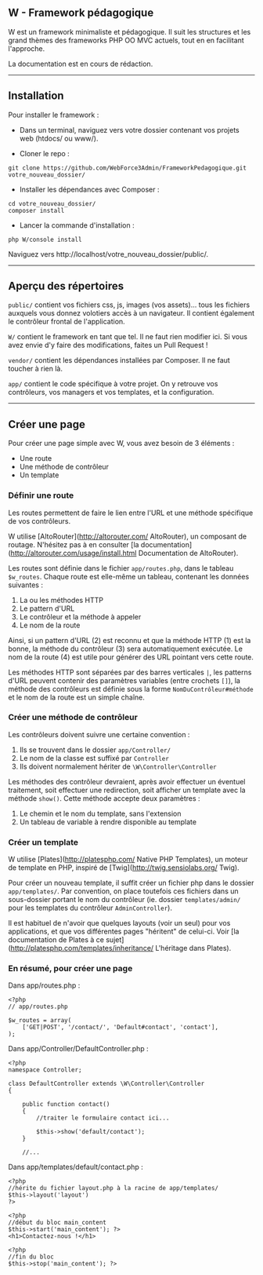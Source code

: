 ## W - Framework pédagogique

W est un framework minimaliste et pédagogique. Il suit les structures et les grand thèmes des frameworks PHP OO MVC actuels, tout en en facilitant l'approche. 

La documentation est en cours de rédaction.

---

## Installation

Pour installer le framework  :

* Dans un terminal, naviguez vers votre dossier contenant vos projets web (htdocs/ ou www/).

* Cloner le repo :
```
git clone https://github.com/WebForce3Admin/FrameworkPedagogique.git votre_nouveau_dossier/
```
* Installer les dépendances avec Composer :
```
cd votre_nouveau_dossier/
composer install
```
* Lancer la commande d'installation :
```
php W/console install
```

Naviguez vers http://localhost/votre_nouveau_dossier/public/.

---

## Aperçu des répertoires
`public/` contient vos fichiers css, js, images (vos assets)... tous les fichiers auxquels vous donnez volotiers accès à un navigateur.
Il contient également le contrôleur frontal de l'application.

`W/` contient le framework en tant que tel. Il ne faut rien modifier ici. Si vous avez envie d'y faire des modifications, faites un Pull Request ! 

`vendor/` contient les dépendances installées par Composer. Il ne faut toucher à rien là. 

`app/` contient le code spécifique à votre projet. On y retrouve vos contrôleurs, vos managers et vos templates, et la configuration.

---

## Créer une page
Pour créer une page simple avec W, vous avez besoin de 3 éléments : 
* Une route
* Une méthode de contrôleur
* Un template

### Définir une route
Les routes permettent de faire le lien entre l'URL et une méthode spécifique de vos contrôleurs.

W utilise [AltoRouter](http://altorouter.com/ AltoRouter), un composant de routage. N'hésitez pas à en consulter [la documentation](http://altorouter.com/usage/install.html Documentation de AltoRouter). 

Les routes sont définie dans le fichier `app/routes.php`, dans le tableau `$w_routes`. Chaque route est elle-même un tableau, contenant les données suivantes : 
1. La ou les méthodes HTTP
2. Le pattern d'URL
3. Le contrôleur et la méthode à appeler
4. Le nom de la route

Ainsi, si un pattern d'URL (2) est reconnu et que la méthode HTTP (1) est la bonne, la méthode du contrôleur (3) sera automatiquement exécutée. Le nom de la route (4) est utile pour générer des URL pointant vers cette route.

Les méthodes HTTP sont séparées par des barres verticales `|`, les patterns d'URL peuvent contenir des paramètres variables (entre crochets `[]`), la méthode des contrôleurs est définie sous la forme `NomDuContrôleur#méthode` et le nom de la route est un simple chaîne. 

### Créer une méthode de contrôleur
Les contrôleurs doivent suivre une certaine convention : 
1. Ils se trouvent dans le dossier `app/Controller/`
2. Le nom de la classe est suffixé par `Controller`
3. Ils doivent normalement hériter de `\W\Controller\Controller`

Les méthodes des contrôleur devraient, après avoir effectuer un éventuel traitement, soit effectuer une redirection, soit afficher un template avec la méthode `show()`. Cette méthode accepte deux paramètres : 
1. Le chemin et le nom du template, sans l'extension
2. Un tableau de variable à rendre disponible au template

### Créer un template
W utilise [Plates](http://platesphp.com/ Native PHP Templates), un moteur de template en PHP, inspiré de [Twig](http://twig.sensiolabs.org/ Twig).

Pour créer un nouveau template, il suffit créer un fichier php dans le dossier `app/templates/`. Par convention, on place toutefois ces fichiers dans un sous-dossier portant le nom du contrôleur (ie. dossier `templates/admin/` pour les templates du contrôleur `AdminController`).  

Il est habituel de n'avoir que quelques layouts (voir un seul) pour vos applications, et que vos différentes pages "héritent" de celui-ci. Voir [la documentation de Plates à ce sujet](http://platesphp.com/templates/inheritance/ L'héritage dans Plates).

### En résumé, pour créer une page

Dans app/routes.php : 
```
<?php
// app/routes.php

$w_routes = array(
	['GET|POST', '/contact/', 'Default#contact', 'contact'],
);
``` 

Dans app/Controller/DefaultController.php : 
```
<?php	
namespace Controller;

class DefaultController extends \W\Controller\Controller
{

	public function contact()
	{
		//traiter le formulaire contact ici...
		
		$this->show('default/contact');
	}

	//...
``` 

Dans app/templates/default/contact.php : 
```
<?php 
//hérite du fichier layout.php à la racine de app/templates/
$this->layout('layout')
?>

<?php 
//début du bloc main_content
$this->start('main_content'); ?>
<h1>Contactez-nous !</h1>

<?php 
//fin du bloc
$this->stop('main_content'); ?>

``` 